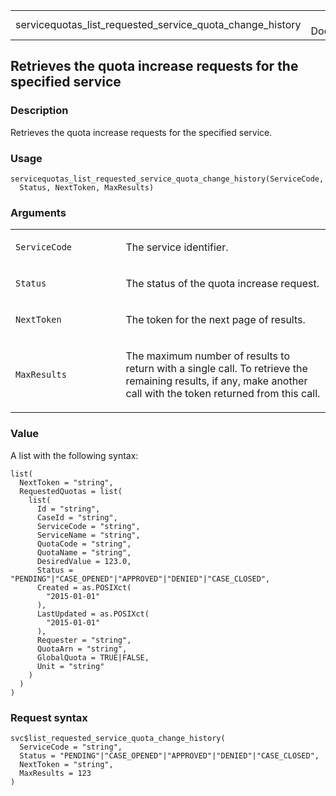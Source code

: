 <table style="width: 100%;">
<tbody>
<tr class="odd">
<td>servicequotas_list_requested_service_quota_change_history</td>
<td style="text-align: right;">R Documentation</td>
</tr>
</tbody>
</table>

## Retrieves the quota increase requests for the specified service

### Description

Retrieves the quota increase requests for the specified service.

### Usage

    servicequotas_list_requested_service_quota_change_history(ServiceCode,
      Status, NextToken, MaxResults)

### Arguments

<table>
<colgroup>
<col style="width: 35%" />
<col style="width: 65%" />
</colgroup>
<tbody>
<tr class="odd">
<td><code
id="servicequotas_list_requested_service_quota_change_history_:_ServiceCode">ServiceCode</code></td>
<td><p>The service identifier.</p></td>
</tr>
<tr class="even">
<td><code
id="servicequotas_list_requested_service_quota_change_history_:_Status">Status</code></td>
<td><p>The status of the quota increase request.</p></td>
</tr>
<tr class="odd">
<td><code
id="servicequotas_list_requested_service_quota_change_history_:_NextToken">NextToken</code></td>
<td><p>The token for the next page of results.</p></td>
</tr>
<tr class="even">
<td><code
id="servicequotas_list_requested_service_quota_change_history_:_MaxResults">MaxResults</code></td>
<td><p>The maximum number of results to return with a single call. To
retrieve the remaining results, if any, make another call with the token
returned from this call.</p></td>
</tr>
</tbody>
</table>

### Value

A list with the following syntax:

    list(
      NextToken = "string",
      RequestedQuotas = list(
        list(
          Id = "string",
          CaseId = "string",
          ServiceCode = "string",
          ServiceName = "string",
          QuotaCode = "string",
          QuotaName = "string",
          DesiredValue = 123.0,
          Status = "PENDING"|"CASE_OPENED"|"APPROVED"|"DENIED"|"CASE_CLOSED",
          Created = as.POSIXct(
            "2015-01-01"
          ),
          LastUpdated = as.POSIXct(
            "2015-01-01"
          ),
          Requester = "string",
          QuotaArn = "string",
          GlobalQuota = TRUE|FALSE,
          Unit = "string"
        )
      )
    )

### Request syntax

    svc$list_requested_service_quota_change_history(
      ServiceCode = "string",
      Status = "PENDING"|"CASE_OPENED"|"APPROVED"|"DENIED"|"CASE_CLOSED",
      NextToken = "string",
      MaxResults = 123
    )
